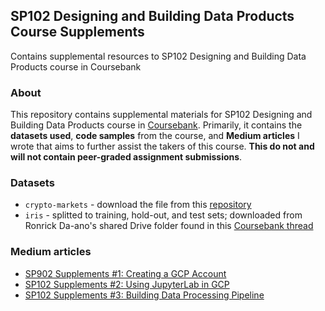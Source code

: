 ## SP102 Designing and Building Data Products Course Supplements
Contains supplemental resources to SP102 Designing and Building Data Products course in Coursebank

### About
This repository contains supplemental materials for SP102 Designing and Building Data Products course in [Coursebank](https://coursebank.ph/courses/course-v1:DAP+SP102+2020_Q3/about). Primarily, it contains the **datasets used**, **code samples** from the course, and **Medium articles** I wrote that aims to further assist the takers of this course. **This do not and will not contain peer-graded assignment submissions**.

### Datasets
- `crypto-markets` - download the file from this [repository](https://github.com/jieyima/Cryptocurrency_Investment_Analysis_and_Modeling/)
- `iris` - splitted to training, hold-out, and test sets; downloaded from Ronrick Da-ano's shared Drive folder found in this [Coursebank thread](https://coursebank.ph/courses/course-v1:DAP+SP102+2020_Q3/discussion/forum/dfca0a4463fcc695a27d7232c92ae934101a72ad/threads/5ff6b017f249fc0f0b000bc2)

### Medium articles
- [SP902 Supplements #1: Creating a GCP Account](https://imjbmkz.medium.com/sp902-supplements-1-creating-a-gcp-account-38f78835f6db)
- [SP102 Supplements #2: Using JupyterLab in GCP](https://imjbmkz.medium.com/sp102-supplements-2-using-jupyterlab-in-gcp-aa2224ad0387)
- [SP102 Supplements #3: Building Data Processing Pipeline](https://imjbmkz.medium.com/sp102-supplements-3-building-data-processing-pipeline-eb5221343b0b)
